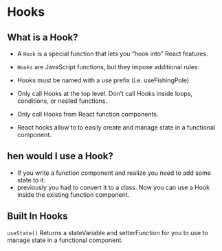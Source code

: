 # Hooks

## What is a Hook? 
- A `Hook` is a special function that lets you “hook into” React features. 
- `Hooks` are JavaScript functions, but they impose additional rules:

- Hooks must be named with a use prefix (i.e. useFishingPole)
- Only call Hooks at the top level. Don’t call Hooks inside loops, conditions, or nested functions.
- Only call Hooks from React function components.

- React hooks allow to to easily create and manage state in a functional component.

## hen would I use a Hook?
- If you write a function component and realize you need to add some state to it.
- previously you had to convert it to a class. Now you can use a Hook inside the existing function component. 

## Built In Hooks
`useState()` Returns a stateVariable and setterFunction for you to use to manage state in a functional component.
